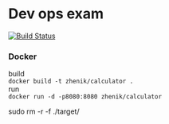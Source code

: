 # Dev ops exam
[![Build Status](https://travis-ci.com/NikitaZhevnitskiy/devops-exam.svg?token=6FYqXrfAk2ZHo34Tq8Gp&branch=master)](https://travis-ci.com/NikitaZhevnitskiy/devops-exam)

### Docker
build  
`docker build -t zhenik/calculator .`  
run  
`docker run -d -p8080:8080 zhenik/calculator`

sudo rm -r -f ./target/
